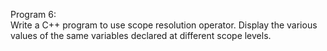 Program 6:  
Write a C++ program to use scope resolution operator. Display the various values of the same variables declared at different scope levels.

